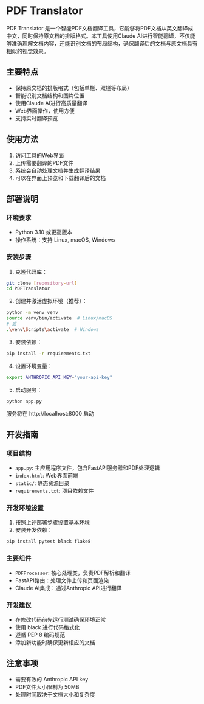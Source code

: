 # PDF Translator

PDF Translator 是一个智能PDF文档翻译工具，它能够将PDF文档从英文翻译成中文，同时保持原文档的排版格式。本工具使用Claude AI进行智能翻译，不仅能够准确理解文档内容，还能识别文档的布局结构，确保翻译后的文档与原文档具有相似的视觉效果。

## 主要特点

- 保持原文档的排版格式（包括单栏、双栏等布局）
- 智能识别文档结构和图片位置
- 使用Claude AI进行高质量翻译
- Web界面操作，使用方便
- 支持实时翻译预览

## 使用方法

1. 访问工具的Web界面
2. 上传需要翻译的PDF文件
3. 系统会自动处理文档并生成翻译结果
4. 可以在界面上预览和下载翻译后的文档

## 部署说明

### 环境要求

- Python 3.10 或更高版本
- 操作系统：支持 Linux, macOS, Windows

### 安装步骤

1. 克隆代码库：
```bash
git clone [repository-url]
cd PDFTranslator
```

2. 创建并激活虚拟环境（推荐）：
```bash
python -m venv venv
source venv/bin/activate  # Linux/macOS
# 或
.\venv\Scripts\activate  # Windows
```

3. 安装依赖：
```bash
pip install -r requirements.txt
```

4. 设置环境变量：
```bash
export ANTHROPIC_API_KEY="your-api-key"
```

5. 启动服务：
```bash
python app.py
```

服务将在 http://localhost:8000 启动

## 开发指南

### 项目结构

- `app.py`: 主应用程序文件，包含FastAPI服务器和PDF处理逻辑
- `index.html`: Web界面前端
- `static/`: 静态资源目录
- `requirements.txt`: 项目依赖文件

### 开发环境设置

1. 按照上述部署步骤设置基本环境
2. 安装开发依赖：
```bash
pip install pytest black flake8
```

### 主要组件

- `PDFProcessor`: 核心处理类，负责PDF解析和翻译
- FastAPI路由：处理文件上传和页面渲染
- Claude AI集成：通过Anthropic API进行翻译

### 开发建议

- 在修改代码前先运行测试确保环境正常
- 使用 black 进行代码格式化
- 遵循 PEP 8 编码规范
- 添加新功能时确保更新相应的文档

## 注意事项

- 需要有效的 Anthropic API key
- PDF文件大小限制为 50MB
- 处理时间取决于文档大小和复杂度 